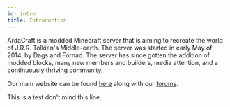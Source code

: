 ```yaml
---
id: intro
title: Introduction
---
```


ArdaCraft is a modded Minecraft server that is aiming to recreate the world of J.R.R. Tolkien's Middle-earth. The server was started in early May of 2014, by Dags and Fornad. The server has since gotten the addition of modded blocks, many new members and builders, media attention, and a continuously thriving community.

Our main website can be found [here](https://ardacraft.me) along with our [forums](https://fourms.ardacraft.me).

This is a test don't mind this line.
